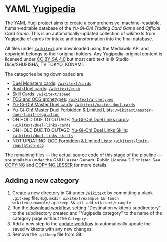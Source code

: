 # YAML [Yugipedia](https://yugipedia.com)

The [YAML Yugi](https://github.com/DawnbrandBots/yaml-yugi) project aims to create a comprehensive, machine-readable,
human-editable database of the _Yu-Gi-Oh! Trading Card Game_ and _Official Card Game_. This is an automatically-updated
collection of wikitexts from Yugipedia of cards for intake and transformation into the final database.

All files under [`/wikitext`](/wikitext) are downloaded using the Mediawiki API and copyright belongs to their original
holders. Any Yugipedia-original content is licensed under [CC BY-SA 4.0](https://yugipedia.com/wiki/Yugipedia:Licensing)
but most card text is &copy; Studio Dice/SHUEISHA, TV TOKYO, KONAMI.

The categories being downloaded are
- [Duel Monsters cards](https://yugipedia.com/wiki/Category:Duel_Monsters_cards): [`/wikitext/cards`](/wikitext/cards)
- [Rush Duel cards](https://yugipedia.com/wiki/Category:Rush_Duel_cards): [`/wikitext/rush`](/wikitext/rush)
- [Skill Cards](https://yugipedia.com/wiki/Category:Skill_Cards): [`/wikitext/speed`](/wikitext/speed)
- [TCG and OCG archetypes](https://yugipedia.com/wiki/Category:TCG_and_OCG_archetypes): [`/wikitext/archetypes`](/wikitext/archetypes)
- [Yu-Gi-Oh! Master Duel cards](https://yugipedia.com/wiki/Category:Yu-Gi-Oh!_Master_Duel_cards): [`/wikitext/master-duel-cards`](/wikitext/master-duel-cards)
- [Yu-Gi-Oh! Master Duel Forbidden & Limited Lists](https://yugipedia.com/wiki/Category:Yu-Gi-Oh!_Master_Duel_Forbidden_%26_Limited_Lists): [`/wikitext/master-duel-limit-regulation`](/wikitext/master-duel-limit-regulation)
- ON HOLD DUE TO OUTAGE: [Yu-Gi-Oh! Duel Links cards](https://yugipedia.com/wiki/Category:Yu-Gi-Oh!_Duel_Links_cards): [`/wikitext/duel-links-cards`](/wikitext/duel-links-cards)
- ON HOLD DUE TO OUTAGE: [Yu-Gi-Oh! Duel Links Skills](https://yugipedia.com/wiki/Category:Yu-Gi-Oh!_Duel_Links_Skills): [`/wikitext/duel-links-skills`](/wikitext/duel-links-skills)
- NOT UPDATING: [OCG Forbidden & Limited Lists](https://yugipedia.com/wiki/Category:OCG_Forbidden_%26_Limited_Lists): [`/wikitext/limit-regulation-ocg`](/wikitext/limit-regulation-ocg)

The remaining files — the actual source code of this stage of the pipeline — are available under the
GNU Lesser General Public License 3.0 or later. See [COPYING](./COPYING) and [COPYING.LESSER](./COPYING.LESSER)
for more details.

## Adding a new category

1. Create a new directory in Git under [`/wikitext`](/wikitext) by committing a blank `.gitkeep` file. e.g. `mkdir wikitext/example && touch wikitext/example/.gitkeep && git add wikitext/example`
1. Run the [download workflow](https://github.com/DawnbrandBots/yaml-yugipedia/actions/workflows/download.yml), setting "Destination wikitext/ subdirectory" to the subdirectory created and "Yugipedia category" to the name of the category page without the `Category:`
1. Add a new step to the [update workflow](https://github.com/DawnbrandBots/yaml-yugipedia/blob/master/.github/workflows/update.yml) to automatically update the saved wikitexts with any new changes.
1. Remove the `.gitkeep` file from Git.
